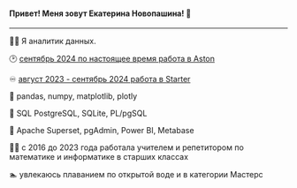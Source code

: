 #### Привет! Меня зовут Екатерина Новопашина! 👋
----

:woman_technologist: Я аналитик данных.

🕑 [сентябрь 2024 по настоящее время работа в Aston](https://astondevs.ru/)

:infinity: [август 2023 - сентябрь 2024 работа в Starter](https://starterapp.ru/)

:snake: pandas, numpy, matplotlib, plotly

:elephant: SQL PostgreSQL, SQLite, PL/pgSQL

:monkey: Apache Superset, pgAdmin, Power BI, Metabase

:woman_teacher: c 2016 до 2023 года работала учителем и репетитором по математике и информатике в старших классах

:swimmer: увлекаюсь плаванием по открытой воде и в категории Мастерс
